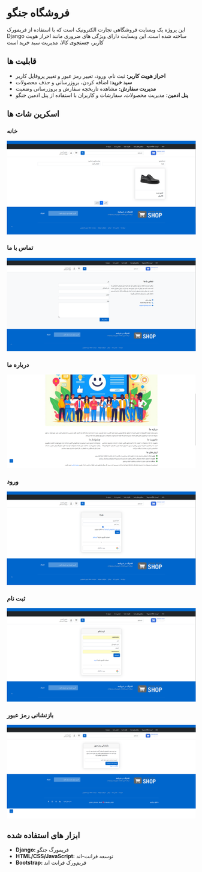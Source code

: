 # فروشگاه جنگو

این پروژه یک وبسایت فروشگاهی تجارت الکترونیک است که با استفاده از فریمورک Django ساخته شده است. این وبسایت دارای ویژگی های ضروری مانند احراز هویت کاربر، جستجوی کالا، مدیریت سبد خرید است

## قابلیت ها

- **احراز هویت کاربر:** ثبت نام، ورود، تغییر رمز عبور و تغییر پروفایل کاربر
- **سبد خرید:** اضافه کردن، بروزرسانی و حذف محصولات
- **مدیریت سفارش:** مشاهده تاریخچه سفارش و بروزرسانی وضعیت
- **پنل ادمین:** مدیریت محصولات، سفارشات و کاربران با استفاده از پنل ادمین جنگو

## اسکرین شات ها

### خانه

![Homepage Screenshot](screenshots/Homepage.png)

### تماس با ما

![Contact-Us Screenshot](screenshots/Contact-us.png)

### درباره ما

![About-Us Screenshot](screenshots/About-us.png)

### ورود

![Login Page Screenshot](screenshots/Login.png)

### ثبت نام

![Register Page Screenshot](screenshots/Register.png)

### بازنشانی رمز عبور

![Reset Password Page Screenshot](screenshots/Reset-password.png)

## ابزار های استفاده شده
- **Django:** فریمورگ جنگو
- **HTML/CSS/JavaScript:** توسعه فرانت-اند  
- **Bootstrap:** فریم‌ورک فرانت اند
